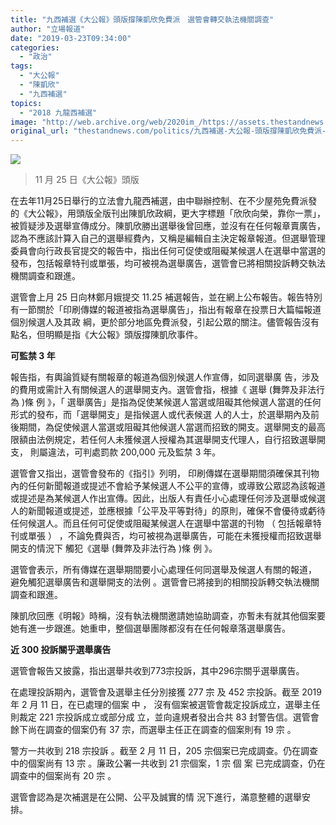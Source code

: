 ```yaml
---
title: "九西補選《大公報》頭版撐陳凱欣免費派　選管會轉交執法機關調查"
author: "立場報道"
date: "2019-03-23T09:34:00"
categories:
  - "政治"
tags:
  - "大公報"
  - "陳凱欣"
  - "九西補選"
topics:
  - "2018 九龍西補選"
image: "http://web.archive.org/web/2020im_/https://assets.thestandnews.com/media/photos/yan-12_U9Ezx.png"
original_url: "thestandnews.com/politics/九西補選-大公報-頭版撐陳凱欣免費派-選管會轉交執法機關調查"
---
```

![](http://web.archive.org/web/2020im_/https://assets.thestandnews.com/media/photos/yan-12_U9Ezx.png)
> 11 月 25 日《大公報》頭版

在去年11月25日舉行的立法會九龍西補選，由中聯辦控制、在不少屋苑免費派發的《大公報》，用頭版全版刊出陳凱欣政綱，更大字標題「欣欣向榮，靠你一票」，被質疑涉及選舉宣傳成分。陳凱欣勝出選舉後曾回應，並沒有在任何報章賣廣告，認為不應該計算入自己的選舉經費內，又稱是編輯自主決定報章報道。但選舉管理委員會向行政長官提交的報告中，指出任何可促使或阻礙某候選人在選舉中當選的發布，包括報章特刊或單張，均可被視為選舉廣告，選管會已將相關投訴轉交執法機關調查和跟進。

選管會上月 25 日向林鄭月娥提交 11.25 補選報告，並在網上公布報告。報告特別有一節關於「印刷傳媒的報道被指為選舉廣告」，指出有報章在投票日大篇幅報道個別候選人及其政 綱，更於部分地區免費派發，引起公眾的關注。儘管報告沒有點名，但明顯是指《大公報》頭版撐陳凱欣事件。

**可監禁 3 年**

報告指，有輿論質疑有關報章的報道為個別候選人作宣傳，如同選舉廣 告，涉及的費用或需計入有關候選人的選舉開支內。選管會指，根據《 選舉 (舞弊及非法行為 )條 例 》，「 選舉廣告」是指為促使某候選人當選或阻礙其他候選人當選的任何形式的發布，而「選舉開支」是指候選人或代表候選 人的人士，於選舉期內及前後期間，為促使候選人當選或阻礙其他候選人當選而招致的開支。選舉開支的最高限額由法例規定，若任何人未獲候選人授權為其選舉開支代理人，自行招致選舉開支， 則屬違法，可判處罰款 200,000 元及監禁 3 年。

選管會又指出，選管會發布的《指引》列明， 印刷傳媒在選舉期間須確保其刊物內的任何新聞報道或提述不會給予某候選人不公平的宣傳，或導致公眾認為該報道或提述是為某候選人作出宣傳。因此，出版人有責任小心處理任何涉及選舉或候選人的新聞報道或提述，並應根據「公平及平等對待」的原則，確保不會優待或虧待任何候選人。而且任何可促使或阻礙某候選人在選舉中當選的刊物 （ 包括報章特刊或單張 ） ，不論免費與否，均可被視為選舉廣告，可能在未獲授權而招致選舉開支的情況下 觸犯《選舉 (舞弊及非法行為 )條 例 》。

選管會表示，所有傳媒在選舉期間要小心處理任何同選舉及候選人有關的報道， 避免觸犯選舉廣告和選舉開支的法例 。選管會已將接到的相關投訴轉交執法機關調查和跟進。

陳凱欣回應《明報》時稱，沒有執法機關邀請她協助調查，亦暫未有就其他個案要她有進一步跟進。她重申，整個選舉團隊都沒有在任何報章落選舉廣告。

**近 300 投訴關乎選舉廣告**

選管會報告又披露，指出選舉共收到773宗投訴，其中296宗關乎選舉廣告。

在處理投訴期內，選管會及選舉主任分別接獲 277 宗 及 452 宗投訴。截至 2019 年 2 月 11 日，在已處理的個案 中 ， 沒有個案被選管會裁定投訴成立，選舉主任則裁定 221 宗投訴成立或部分成 立，並向違規者發出合共 83 封警告信。選管會餘下尚在調查的個案仍有 37 宗，而選舉主任正在調查的個案則有 19 宗 。

警方一共收到 218 宗投訴 。截至 2 月 11 日，205 宗個案已完成調查。仍在調查中的個案尚有 13 宗 。廉政公署一共收到 21 宗個案，1 宗 個 案 已完成調查，仍在調查中的個案尚有 20 宗 。

選管會認為是次補選是在公開、公平及誠實的情 況下進行，滿意整體的選舉安排。